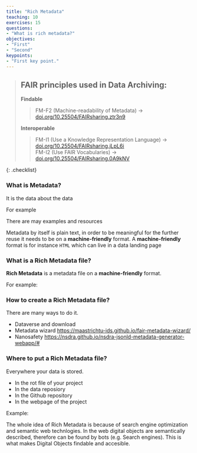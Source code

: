 ```yaml
---
title: "Rich Metadata"
teaching: 10
exercises: 15
questions:
- "What is rich metadata?"
objectives:
- "First"
- "Second"
keypoints:
- "First key point."
---
```


> ## FAIR principles used in Data Archiving:  
> **Findable**   
> > FM-F2 (Machine-readability of Metadata) → [doi.org/10.25504/FAIRsharing.ztr3n9](https://doi.org/10.25504/FAIRsharing.ztr3n9)  
>
> **Interoperable**  
> > FM-I1 (Use a Knowledge Representation Language) → [doi.org/10.25504/FAIRsharing.jLpL6i](https://doi.org/10.25504/FAIRsharing.jLpL6i)  
> > FM-I2 (Use FAIR Vocabularies) → [doi.org/10.25504/FAIRsharing.0A9kNV](https://doi.org/10.25504/FAIRsharing.0A9kNV)  
>
{: .checklist}

### What is Metadata?

It is the data about the data

For example

There are may examples and resources 

Metadata by itself is plain text, in order to be meaningful for the further reuse it needs to be on a **machine-friendly** format. A **machine-friendly** format is for instance `HTML` which can live in a data landing page

### What is a Rich Metadata file?

**Rich Metadata** is a metadata file on a **machine-friendly**  format.

For example:

### How to create a Rich Metadata file?

There are many ways to do it.
- Dataverse and download
- Metadata wizard https://maastrichtu-ids.github.io/fair-metadata-wizard/
- Nanosafety https://nsdra.github.io/nsdra-jsonld-metadata-generator-webapp/#


### Where to put a Rich Metadata file?

Everywhere your data is stored.
- In the rot file of your project
- In the data reposiory
- In the Github repository
- In the webpage of the project

Example:

The whole idea of Rich Metadata is because of search engine optimization and semantic web technlogies. In the web digital objects are semantically described, therefore can be found by bots (e.g. Search engines). This is what makes Digital Objects findable and accesible.
